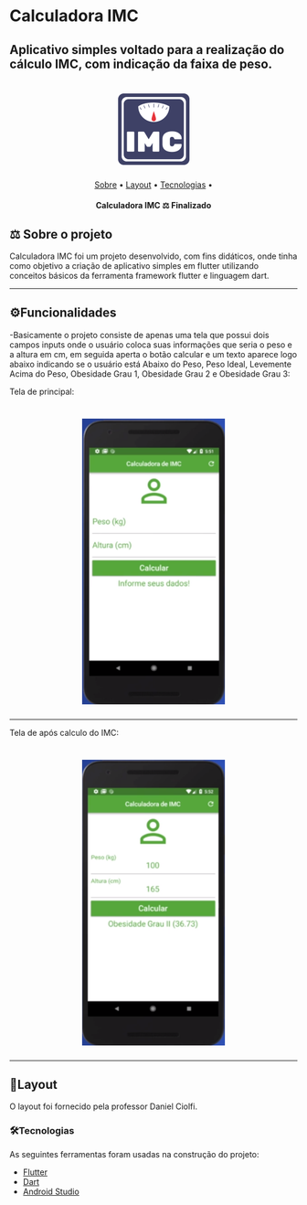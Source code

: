 # Calculadora IMC
## Aplicativo simples voltado para a realização do cálculo IMC, com indicação da faixa de peso.

<h1 align="center">
  <img title="calculadora" height="125" width="125" src="./img-readme/imc-logo.png" />
</h1>

<p align="center">
 <a href="#-sobre-o-projeto">Sobre</a> •
 <a href="#-layout">Layout</a> • 
 <a href="#-tecnologias">Tecnologias</a> • 
</p>

<h4 align="center"> 
	  Calculadora IMC ⚖️ Finalizado 
</h4>

## ⚖️ Sobre o projeto

Calculadora IMC foi um projeto desenvolvido, com fins didáticos, onde tinha como 
objetivo a criação de aplicativo simples em flutter utilizando conceitos básicos da ferramenta framework flutter e linguagem dart.

---

## ⚙Funcionalidades

-Basicamente o projeto consiste de apenas uma tela que possui dois campos inputs onde o usuário coloca suas informações que seria o peso e a altura em cm, 
em seguida aperta o botão calcular e um texto aparece logo abaixo indicando se o usuário está Abaixo do Peso, Peso Ideal, Levemente Acima do Peso, Obesidade Grau 1, Obesidade Grau 2
e Obesidade Grau 3:

  Tela de principal:
  
  <h1 align="center">
  	<img title="calculadora" height="500" width="250" src="./img-readme/imc-campo.png" />
  </h1>
  
  ---
  
  Tela de após calculo do IMC:
  <h1 align="center">
  	<img title="calculadora" height="500" width="250" src="./img-readme/imc-calculo.png" />
  </h1>
  
  ---     

## 🎨Layout

O layout foi fornecido pela professor 
Daniel Ciolfi.


### 🛠Tecnologias

As seguintes ferramentas foram usadas na construção do projeto:

- [Flutter](https://flutter.dev/?gclsrc=aw.ds&gclid=EAIaIQobChMIjp3C8pSt9AIVrD6tBh3Y0ALjEAAYASAAEgL2hvD_BwE)
- [Dart](https://dart.dev/)
- [Android Studio](https://developer.android.com/studio?hl=pt&gclsrc=aw.ds&gclid=EAIaIQobChMImf6cj5Wt9AIVHR-tBh0uxQXrEAAYASAAEgI1IvD_BwE)

